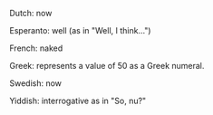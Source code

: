 Dutch: now

Esperanto: well (as in "Well, I think...")

French: naked

Greek: represents a value of 50 as a Greek numeral.

Swedish: now

Yiddish: interrogative as in "So, nu?"